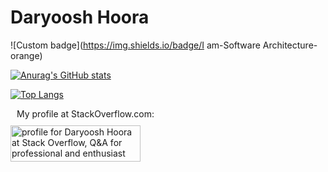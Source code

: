 # Daryoosh Hoora 

![Custom badge](https://img.shields.io/badge/I am-Software Architecture-orange)

[![Anurag's GitHub stats](https://github-readme-stats.vercel.app/api?username=daryoosh-hoora&theme=dark)](https://github.com/daryoosh-hoora/github-readme-stats)

[![Top Langs](https://github-readme-stats.vercel.app/api/top-langs/?username=daryoosh-hoora&langs_count=5&theme=dark)](https://github.com/daryoosh-hoora/github-readme-stats)

<p style="margin:10px">My profile at StackOverflow.com:</P>
<a href="https://stackoverflow.com/users/19276844/daryoosh-hoora"><img src="https://stackoverflow.com/users/flair/19276844.png" width="208" height="58" alt="profile for Daryoosh Hoora at Stack Overflow, Q&amp;A for professional and enthusiast programmers" title="profile for Daryoosh Hoora at Stack Overflow, Q&amp;A for professional and enthusiast programmers"></a>
